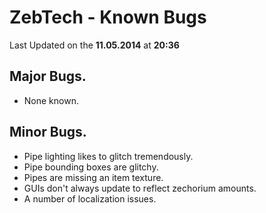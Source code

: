 ZebTech - Known Bugs
====================

Last Updated on the **11.05.2014** at **20:36**

Major Bugs.
-----------

* None known.

Minor Bugs.
-----------
* Pipe lighting likes to glitch tremendously.
* Pipe bounding boxes are glitchy.
* Pipes are missing an item texture.
* GUIs don't always update to reflect zechorium amounts.
* A number of localization issues.